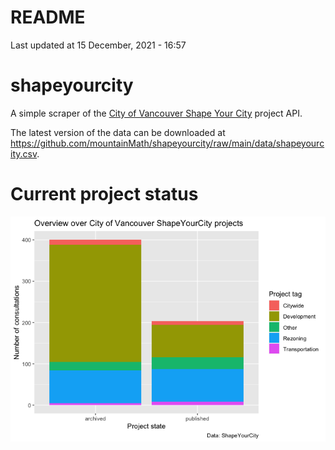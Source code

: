 README
================
Last updated at 15 December, 2021 - 16:57

# shapeyourcity

A simple scraper of the [City of Vancouver Shape Your
City](https://shapeyourcity.ca) project API.

The latest version of the data can be downloaded at
<https://github.com/mountainMath/shapeyourcity/raw/main/data/shapeyourcity.csv>.

# Current project status

![](README_files/figure-gfm/overview-by-type-1.png)<!-- -->
